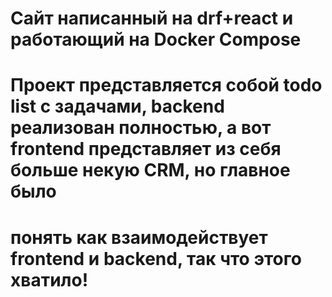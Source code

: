 # Сайт написанный на drf+react и работающий на Docker Compose
# Проект представляется собой todo list с задачами, backend реализован полностью, а вот frontend представляет из себя больше некую CRM, но главное было  
# понять как взаимодействует frontend и backend, так что этого хватило!
